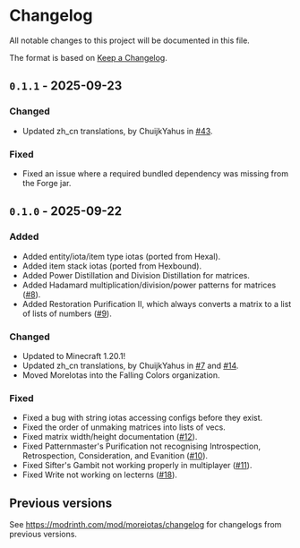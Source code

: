 # Changelog

All notable changes to this project will be documented in this file.

The format is based on [Keep a Changelog](https://keepachangelog.com/en/1.1.0/).

## `0.1.1` - 2025-09-23

### Changed

- Updated zh_cn translations, by ChuijkYahus in [#43](https://github.com/FallingColors/MoreIotas/pull/43).

### Fixed

- Fixed an issue where a required bundled dependency was missing from the Forge jar.

## `0.1.0` - 2025-09-22

### Added

- Added entity/iota/item type iotas (ported from Hexal).
- Added item stack iotas (ported from Hexbound).
- Added Power Distillation and Division Distillation for matrices.
- Added Hadamard multiplication/division/power patterns for matrices ([#8](https://github.com/FallingColors/MoreIotas/issues/8)).
- Added Restoration Purification II, which always converts a matrix to a list of lists of numbers ([#9](https://github.com/FallingColors/MoreIotas/issues/9)).

### Changed

- Updated to Minecraft 1.20.1! 
- Updated zh_cn translations, by ChuijkYahus in [#7](https://github.com/FallingColors/MoreIotas/pull/7) and [#14](https://github.com/FallingColors/MoreIotas/pull/14).
- Moved MoreIotas into the Falling Colors organization.

### Fixed

- Fixed a bug with string iotas accessing configs before they exist.
- Fixed the order of unmaking matrices into lists of vecs.
- Fixed matrix width/height documentation ([#12](https://github.com/FallingColors/MoreIotas/issues/12)).
- Fixed Patternmaster's Purification not recognising Introspection, Retrospection, Consideration, and Evanition ([#10](https://github.com/FallingColors/MoreIotas/issues/10)).
- Fixed Sifter's Gambit not working properly in multiplayer ([#11](https://github.com/FallingColors/MoreIotas/issues/11)).
- Fixed Write not working on lecterns ([#18](https://github.com/FallingColors/MoreIotas/issues/18)).

## Previous versions

See https://modrinth.com/mod/moreiotas/changelog for changelogs from previous versions.
